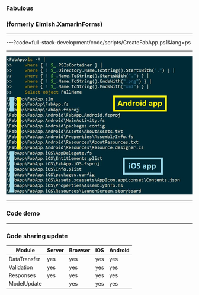
### Fabulous

### (formerly Elmish.XamarinForms)

---



---?code=full-stack-development/code/scripts/CreateFabApp.ps1&lang=ps

---

![Files](full-stack-development/assets/img/FabulousAppNewFilesAnnotated.jpg)

---

### Code demo

---

### Code sharing update

| Module       | Server | Browser |  iOS  | Android |
| ------------ | ------ | ------  |------ |-------- |
| DataTransfer |  yes   |   yes   |  yes  |   yes   |
| Validation   |  yes   |   yes   |  yes  |   yes   |
| Responses    |  yes   |   yes   |  yes  |   yes   |
| ModelUpdate  |        |   yes   |  yes  |   yes   |
